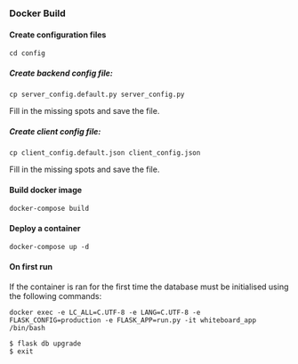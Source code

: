 ### Docker Build

#### Create configuration files

`cd config`

##### Create backend config file:

`cp server_config.default.py server_config.py`

Fill in the missing spots and save the file.

##### Create client config file:

`cp client_config.default.json client_config.json`

Fill in the missing spots and save the file.

#### Build docker image

`docker-compose build`

#### Deploy a container

`docker-compose up -d`

#### On first run

If the container is ran for the first time the database must be initialised
using the following commands:

```
docker exec -e LC_ALL=C.UTF-8 -e LANG=C.UTF-8 -e FLASK_CONFIG=production -e FLASK_APP=run.py -it whiteboard_app /bin/bash

$ flask db upgrade
$ exit
```
